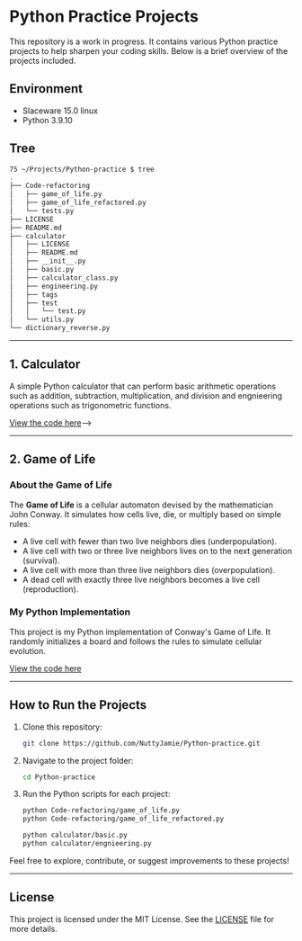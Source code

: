 # Python Practice Projects

This repository is a work in progress. It contains various Python practice projects to help sharpen your coding skills. Below is a brief overview of the projects included.

## Environment 
- Slaceware 15.0 linux
- Python 3.9.10

## Tree

```bash
75 ~/Projects/Python-practice $ tree
.
├── Code-refactoring
│   ├── game_of_life.py
│   ├── game_of_life_refactored.py
│   └── tests.py
├── LICENSE
├── README.md
├── calculator
│   ├── LICENSE
│   ├── README.md
│   ├── __init__.py
│   ├── basic.py
│   ├── calculator_class.py
│   ├── engineering.py
│   ├── tags
│   ├── test
│   │   └── test.py
│   └── utils.py
└── dictionary_reverse.py
```
---

## 1. Calculator

A simple Python calculator that can perform basic arithmetic operations such as addition, subtraction, multiplication, and division and engnieering operations such as trigonometric functions.

[View the code here](link-to-your-calculator-code)-->

---

## 2. Game of Life

### About the Game of Life

The **Game of Life** is a cellular automaton devised by the mathematician John Conway. It simulates how cells live, die, or multiply based on simple rules:

- A live cell with fewer than two live neighbors dies (underpopulation).
- A live cell with two or three live neighbors lives on to the next generation (survival).
- A live cell with more than three live neighbors dies (overpopulation).
- A dead cell with exactly three live neighbors becomes a live cell (reproduction).

### My Python Implementation

This project is my Python implementation of Conway's Game of Life. It randomly initializes a board and follows the rules to simulate cellular evolution.

[View the code here](./Code-refactoring/game_of_life_refactored.py)

---

## How to Run the Projects

1. Clone this repository:
    ```bash
    git clone https://github.com/NuttyJamie/Python-practice.git
    ```
2. Navigate to the project folder:
    ```bash
    cd Python-practice
    ```
3. Run the Python scripts for each project:
    ```bash
    python Code-refactoring/game_of_life.py
    python Code-refactoring/game_of_life_refactored.py
    ```
    ```bash
	python calculator/basic.py
	python calculator/engnieering.py
    ```

Feel free to explore, contribute, or suggest improvements to these projects!

---

## License

This project is licensed under the MIT License. See the [LICENSE](./LICENSE) file for more details.
